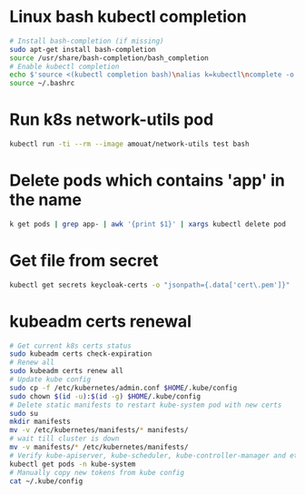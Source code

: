 # Linux bash kubectl completion
```sh
# Install bash-completion (if missing)
sudo apt-get install bash-completion
source /usr/share/bash-completion/bash_completion
# Enable kubectl completion
echo $'source <(kubectl completion bash)\nalias k=kubectl\ncomplete -o default -F __start_kubectl k' >>~/.bashrc
source ~/.bashrc
```


# Run k8s network-utils pod 
```sh
kubectl run -ti --rm --image amouat/network-utils test bash 
```


# Delete pods which contains 'app' in the name
```sh
k get pods | grep app- | awk '{print $1}' | xargs kubectl delete pod
```


# Get file from secret
```sh
kubectl get secrets keycloak-certs -o "jsonpath={.data['cert\.pem']}" | base64 -d > cert.pem
```


# kubeadm certs renewal
```sh
# Get current k8s certs status
sudo kubeadm certs check-expiration
# Renew all
sudo kubeadm certs renew all
# Update kube config
sudo cp -f /etc/kubernetes/admin.conf $HOME/.kube/config
sudo chown $(id -u):$(id -g) $HOME/.kube/config
# Delete static manifests to restart kube-system pod with new certs
sudo su
mkdir manifests
mv -v /etc/kubernetes/manifests/* manifests/
# wait till cluster is down
mv -v manifests/* /etc/kubernetes/manifests/
# Verify kube-apiserver, kube-scheduler, kube-controller-manager and etcd pod are restarted
kubectl get pods -n kube-system 
# Manually copy new tokens from kube config
cat ~/.kube/config 
```
